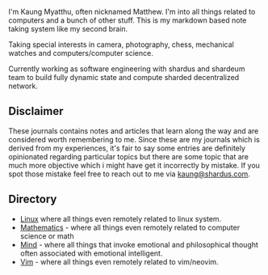 I'm Kaung Myatthu, often nicknamed Matthew. I'm into all things related to computers and a bunch of other stuff. This is my markdown based note taking system like my second brain.

Taking special interests in camera, photography, chess, mechanical watches and computers/computer science. 

Currently working as software engineering with shardus and shardeum team to build fully dynamic state and compute sharded decentralized network.
## Disclaimer
These journals contains notes and articles that learn along the way and are considered worth remembering to me. Since these are my journals which is derived from my experiences, it's fair to say some entries are definitely opinionated regarding particular topics but there are some topic that are much more objective which i might have get it incorrectly by mistake. If you spot those mistake feel free to reach out to me via kaung@shardus.com.

## Directory
- [Linux](Linux/Linux.md) where all things even remotely related to linux system.
- [Mathematics](Mathematics/Mathematics.md) - where all things even remotely related to computer science or math
- [Mind](Mind/Mind.md) - where all things that invoke emotional and philosophical thought often associated with emotional intelligent.
- [Vim](Vim/Vim.md) - where all things even remotely related  to vim/neovim.